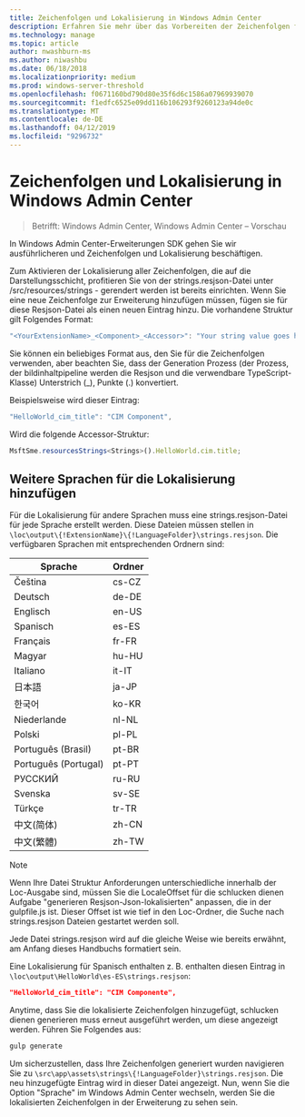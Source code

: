 ```yaml
---
title: Zeichenfolgen und Lokalisierung in Windows Admin Center
description: Erfahren Sie mehr über das Vorbereiten der Zeichenfolgen für die Lokalisierung in Windows Admin Center SDK (Projekt Honolulu)
ms.technology: manage
ms.topic: article
author: nwashburn-ms
ms.author: niwashbu
ms.date: 06/18/2018
ms.localizationpriority: medium
ms.prod: windows-server-threshold
ms.openlocfilehash: f0671160bd790d80e35f6d6c1586a07969939070
ms.sourcegitcommit: f1edfc6525e09dd116b106293f9260123a94de0c
ms.translationtype: MT
ms.contentlocale: de-DE
ms.lasthandoff: 04/12/2019
ms.locfileid: "9296732"
---
```

# Zeichenfolgen und Lokalisierung in Windows Admin Center #

>Betrifft: Windows Admin Center, Windows Admin Center – Vorschau

In Windows Admin Center-Erweiterungen SDK gehen Sie wir ausführlicheren und Zeichenfolgen und Lokalisierung beschäftigen.

Zum Aktivieren der Lokalisierung aller Zeichenfolgen, die auf die Darstellungsschicht, profitieren Sie von der strings.resjson-Datei unter /src/resources/strings - gerendert werden ist bereits einrichten. Wenn Sie eine neue Zeichenfolge zur Erweiterung hinzufügen müssen, fügen sie für diese Resjson-Datei als einen neuen Eintrag hinzu. Die vorhandene Struktur gilt Folgendes Format:

``` ts
"<YourExtensionName>_<Component>_<Accessor>": "Your string value goes here.",
```

Sie können ein beliebiges Format aus, den Sie für die Zeichenfolgen verwenden, aber beachten Sie, dass der Generation Prozess (der Prozess, der bildinhaltpipeline werden die Resjson und die verwendbare TypeScript-Klasse) Unterstrich (_), Punkte (.) konvertiert.

Beispielsweise wird dieser Eintrag:
``` ts
"HelloWorld_cim_title": "CIM Component",
```
Wird die folgende Accessor-Struktur:
``` ts
MsftSme.resourcesStrings<Strings>().HelloWorld.cim.title;
```

## Weitere Sprachen für die Lokalisierung hinzufügen ## 

Für die Lokalisierung für andere Sprachen muss eine strings.resjson-Datei für jede Sprache erstellt werden. Diese Dateien müssen stellen in ```\loc\output\{!ExtensionName}\{!LanguageFolder}\strings.resjson```. Die verfügbaren Sprachen mit entsprechenden Ordnern sind:

| Sprache      | Ordner      |
| ------------- |-------------|
| Čeština | cs-CZ |
| Deutsch | de-DE |
| Englisch | en-US |
| Spanisch | es-ES |
| Français | fr-FR | 
| Magyar | hu-HU | 
| Italiano | it-IT |
| 日本語 | ja-JP | 
| 한국어 | ko-KR | 
| Niederlande | nl-NL |
| Polski | pl-PL |
| Português (Brasil) | pt-BR |
| Português (Portugal) | pt-PT |
| РУССКИЙ | ru-RU |
| Svenska | sv-SE |
| Türkçe    | tr-TR |
| 中文(简体) | zh-CN |
| 中文(繁體) | zh-TW |
> [!NOTE]
> Wenn Ihre Datei Struktur Anforderungen unterschiedliche innerhalb der Loc-Ausgabe sind, müssen Sie die LocaleOffset für die schlucken dienen Aufgabe "generieren Resjson-Json-lokalisierten" anpassen, die in der gulpfile.js ist. Dieser Offset ist wie tief in den Loc-Ordner, die Suche nach strings.resjson Dateien gestartet werden soll.

Jede Datei strings.resjson wird auf die gleiche Weise wie bereits erwähnt, am Anfang dieses Handbuchs formatiert sein. 

Eine Lokalisierung für Spanisch enthalten z. B. enthalten diesen Eintrag in ```\loc\output\HelloWorld\es-ES\strings.resjson```: 
```json
"HelloWorld_cim_title": "CIM Componente",
```
Anytime, dass Sie die lokalisierte Zeichenfolgen hinzugefügt, schlucken dienen generieren muss erneut ausgeführt werden, um diese angezeigt werden. Führen Sie Folgendes aus:
``` cmd
gulp generate 
```

Um sicherzustellen, dass Ihre Zeichenfolgen generiert wurden navigieren Sie zu ```\src\app\assets\strings\{!LanguageFolder}\strings.resjson```. Die neu hinzugefügte Eintrag wird in dieser Datei angezeigt.
Nun, wenn Sie die Option "Sprache" im Windows Admin Center wechseln, werden Sie die lokalisierten Zeichenfolgen in der Erweiterung zu sehen sein. 
